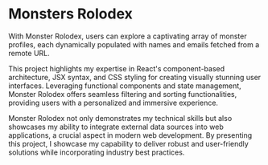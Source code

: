 # Monsters Rolodex

With Monster Rolodex, users can explore a captivating array of monster profiles, each dynamically populated with names and emails fetched from a remote URL.

This project highlights my expertise in React's component-based architecture, JSX syntax, and CSS styling for creating visually stunning user interfaces. Leveraging functional components and state management, Monster Rolodex offers seamless filtering and sorting functionalities, providing users with a personalized and immersive experience.

Monster Rolodex not only demonstrates my technical skills but also showcases my ability to integrate external data sources into web applications, a crucial aspect in modern web development. By presenting this project, I showcase my capability to deliver robust and user-friendly solutions while incorporating industry best practices.